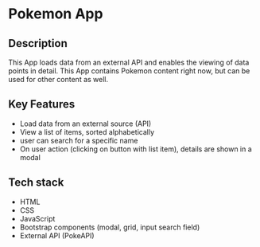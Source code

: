 # Pokemon App

## Description
This App loads data from an external API and enables the viewing of data points in detail.
This App contains Pokemon content right now, but can be used for other content as well.

## Key Features
* Load data from an external source (API)
* View a list of items, sorted alphabetically
* user can search for a specific name
* On user action (clicking on button with list item), details are shown in a modal

## Tech stack
* HTML
* CSS
* JavaScript
* Bootstrap components (modal, grid, input search field)
* External API (PokeAPI)
